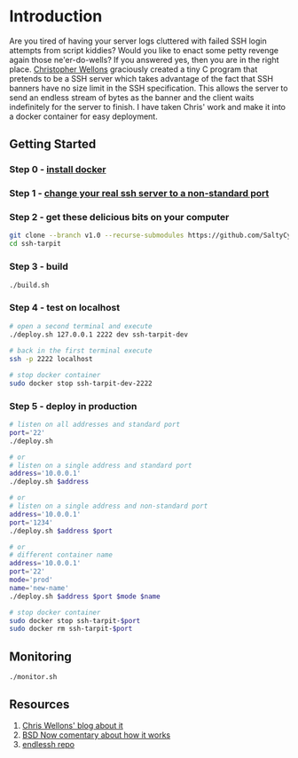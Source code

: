 ﻿# Introduction

Are you tired of having your server logs cluttered with failed SSH login attempts from script kiddies? Would you like to enact some petty revenge again those ne'er-do-wells? If you answered yes, then you are in the right place. [Christopher Wellons](https://github.com/skeeto) graciously created a tiny C program that pretends to be a SSH server which takes advantage of the fact that SSH banners have no size limit in the SSH specification. This allows the server to send an endless stream of bytes as the banner and the client waits indefinitely for the server to finish. I have taken Chris' work and make it into a docker container for easy deployment.

## Getting Started

### Step 0 - [install docker](https://docs.docker.com/install)

### Step 1 - [change your real ssh server to a non-standard port]()

### Step 2 - get these delicious bits on your computer
```bash
git clone --branch v1.0 --recurse-submodules https://github.com/SaltyCybernaut/ssh-tarpit.git
cd ssh-tarpit
```

### Step 3 - build
```bash
./build.sh
```

### Step 4 - test on localhost
```bash
# open a second terminal and execute
./deploy.sh 127.0.0.1 2222 dev ssh-tarpit-dev
  
# back in the first terminal execute
ssh -p 2222 localhost

# stop docker container
sudo docker stop ssh-tarpit-dev-2222
```

### Step 5 - deploy in production
```bash
# listen on all addresses and standard port
port='22'
./deploy.sh

# or
# listen on a single address and standard port
address='10.0.0.1'
./deploy.sh $address

# or
# listen on a single address and non-standard port
address='10.0.0.1'
port='1234'
./deploy.sh $address $port

# or
# different container name
address='10.0.0.1'
port='22'
mode='prod'
name='new-name'
./deploy.sh $address $port $mode $name

# stop docker container
sudo docker stop ssh-tarpit-$port
sudo docker rm ssh-tarpit-$port
```

## Monitoring
`./monitor.sh`

## Resources
1. [Chris Wellons' blog about it](https://nullprogram.com/blog/2019/03/22)
2. [BSD Now comentary about how it works](https://www.youtube.com/embed/bM65iyRRW0A?start=232&end=563)
3. [endlessh repo](https://github.com/skeeto/endlessh)
